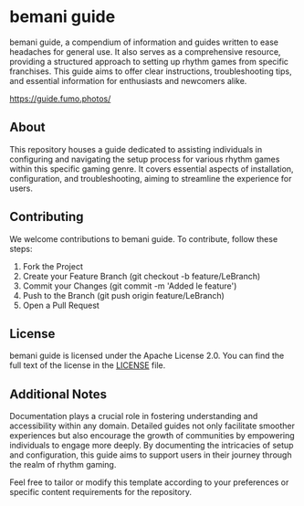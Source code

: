 # bemani guide


bemani guide, a compendium of information and guides written to ease headaches for general use. It also serves as a comprehensive resource, providing a structured approach to setting up rhythm games from specific franchises. This guide aims to offer clear instructions, troubleshooting tips, and essential information for enthusiasts and newcomers alike.

https://guide.fumo.photos/



## About
This repository houses a guide dedicated to assisting individuals in configuring and navigating the setup process for various rhythm games within this specific gaming genre. It covers essential aspects of installation, configuration, and troubleshooting, aiming to streamline the experience for users.


## Contributing

We welcome contributions to bemani guide. To contribute, follow these steps:

1. Fork the Project
2. Create your Feature Branch (git checkout -b feature/LeBranch)
3. Commit your Changes (git commit -m 'Added le feature')
4. Push to the Branch (git push origin feature/LeBranch)
5. Open a Pull Request


## License

bemani guide is licensed under the Apache License 2.0. You can find the full text of the license in the [LICENSE](LICENSE) file.


## Additional Notes

Documentation plays a crucial role in fostering understanding and accessibility within any domain. Detailed guides not only facilitate smoother experiences but also encourage the growth of communities by empowering individuals to engage more deeply. By documenting the intricacies of setup and configuration, this guide aims to support users in their journey through the realm of rhythm gaming.

Feel free to tailor or modify this template according to your preferences or specific content requirements for the repository.